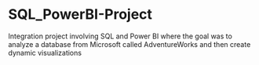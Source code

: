 # SQL_PowerBI-Project
 Integration project involving SQL and Power BI where the goal was to analyze a database from Microsoft called AdventureWorks and then create dynamic visualizations 
